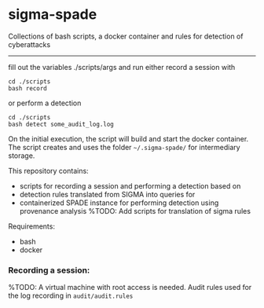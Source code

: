 # sigma-spade

Collections of bash scripts, a docker container and rules for detection of cyberattacks

---

fill out the variables ./scripts/args and run either record a session with
```
cd ./scripts
bash record
```
or perform a detection
```
cd ./scripts
bash detect some_audit_log.log
```

On the initial execution, the script will build and start the docker container. The script creates and uses the folder `~/.sigma-spade/` for intermediary storage.

This repository contains:
- scripts for recording a session and performing a detection based on 
- detection rules translated from SIGMA into queries for
- containerized SPADE instance for performing detection using provenance analysis
%TODO: Add scripts for translation of sigma rules

Requirements:
- bash
- docker


###  Recording a session: 
%TODO:
A virtual machine with root access is needed.
Audit rules used for the log recording in ```audit/audit.rules```
